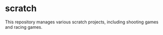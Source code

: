 # scratch

This repository manages various scratch projects, including shooting games and racing games.